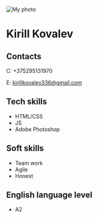 ![My photo](/путь/к/изображению.jpg)


# Kirill Kovalev #


## Contacts ##

C: +375295131970 

E:  kirillkovalev336@gmail.com 



## Tech skills ##

+ HTML/CSS
+ JS
+ Adobe Photoshop

## Soft skills ##

+ Team work
+ Agile
+ Honest

## English language level ##

+ A2